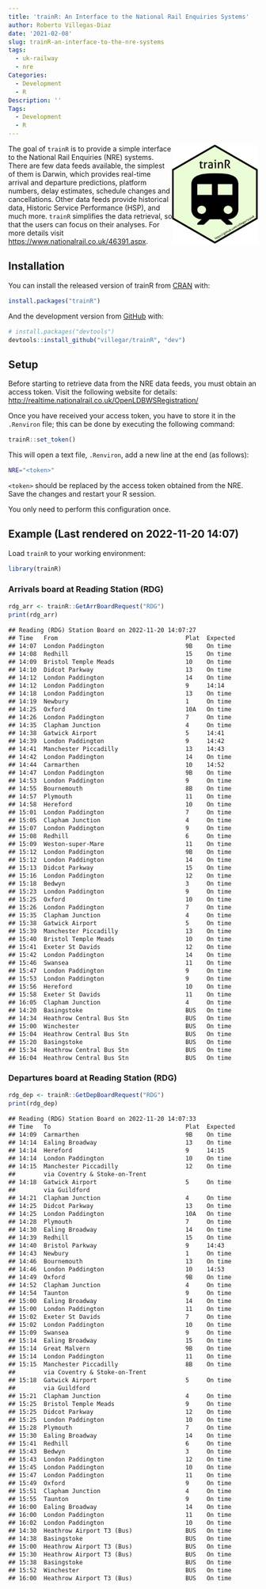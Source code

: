 ```yaml
---
title: 'trainR: An Interface to the National Rail Enquiries Systems'
author: Roberto Villegas-Diaz
date: '2021-02-08'
slug: trainR-an-interface-to-the-nre-systems
tags:
  - uk-railway
  - nre
Categories:
  - Development
  - R
Description: ''
Tags:
  - Development
  - R
---
```


<img src="https://raw.githubusercontent.com/villegar/trainR/main/inst/images/logo.png" alt="logo" align="right" height=200px/>

The goal of `trainR` is to provide a simple interface to the 
National Rail Enquiries (NRE) systems. There are few data feeds 
available, the simplest of them is Darwin, which provides real-time 
arrival and departure predictions, platform numbers, delay estimates, 
schedule changes and cancellations. Other data feeds provide historical 
data, Historic Service Performance (HSP), and much more. `trainR` 
simplifies the data retrieval, so that the users can focus on their 
analyses. For more details visit 
https://www.nationalrail.co.uk/46391.aspx.

## Installation

You can install the released version of trainR from [CRAN](https://CRAN.R-project.org) with:

``` r
install.packages("trainR")
```

And the development version from [GitHub](https://github.com/) with:

``` r
# install.packages("devtools")
devtools::install_github("villegar/trainR", "dev")
```

## Setup
Before starting to retrieve data from the NRE data feeds, you must obtain an access token. 
Visit the following website for details: http://realtime.nationalrail.co.uk/OpenLDBWSRegistration/

Once you have received your access token, you have to store it in the `.Renviron` file; this can be 
done by executing the following command:


```r
trainR::set_token()
```

This will open a text file, `.Renviron`, add a new line at the end (as follows):

```bash
NRE="<token>"
```

`<token>` should be replaced by the access token obtained from the NRE. Save the changes and restart 
your R session.

You only need to perform this configuration once.

## Example (Last rendered on 2022-11-20 14:07)

Load `trainR` to your working environment:

```r
library(trainR)
```

### Arrivals board at Reading Station (RDG)


```r
rdg_arr <- trainR::GetArrBoardRequest("RDG")
print(rdg_arr)
```

```
## Reading (RDG) Station Board on 2022-11-20 14:07:27
## Time   From                                    Plat  Expected
## 14:07  London Paddington                       9B    On time
## 14:08  Redhill                                 15    On time
## 14:09  Bristol Temple Meads                    10    On time
## 14:10  Didcot Parkway                          13    On time
## 14:12  London Paddington                       14    On time
## 14:12  London Paddington                       9     14:14
## 14:18  London Paddington                       13    On time
## 14:19  Newbury                                 1     On time
## 14:25  Oxford                                  10A   On time
## 14:26  London Paddington                       7     On time
## 14:35  Clapham Junction                        4     On time
## 14:38  Gatwick Airport                         5     14:41
## 14:39  London Paddington                       9     14:42
## 14:41  Manchester Piccadilly                   13    14:43
## 14:42  London Paddington                       14    On time
## 14:44  Carmarthen                              10    14:52
## 14:47  London Paddington                       9B    On time
## 14:53  London Paddington                       9     On time
## 14:55  Bournemouth                             8B    On time
## 14:57  Plymouth                                11    On time
## 14:58  Hereford                                10    On time
## 15:01  London Paddington                       7     On time
## 15:05  Clapham Junction                        4     On time
## 15:07  London Paddington                       9     On time
## 15:08  Redhill                                 6     On time
## 15:09  Weston-super-Mare                       11    On time
## 15:12  London Paddington                       9B    On time
## 15:12  London Paddington                       14    On time
## 15:13  Didcot Parkway                          15    On time
## 15:16  London Paddington                       12    On time
## 15:18  Bedwyn                                  3     On time
## 15:23  London Paddington                       9     On time
## 15:25  Oxford                                  10    On time
## 15:26  London Paddington                       7     On time
## 15:35  Clapham Junction                        4     On time
## 15:38  Gatwick Airport                         5     On time
## 15:39  Manchester Piccadilly                   13    On time
## 15:40  Bristol Temple Meads                    10    On time
## 15:41  Exeter St Davids                        12    On time
## 15:42  London Paddington                       14    On time
## 15:46  Swansea                                 11    On time
## 15:47  London Paddington                       9     On time
## 15:53  London Paddington                       9     On time
## 15:56  Hereford                                10    On time
## 15:58  Exeter St Davids                        11    On time
## 16:05  Clapham Junction                        4     On time
## 14:20  Basingstoke                             BUS   On time
## 14:34  Heathrow Central Bus Stn                BUS   On time
## 15:00  Winchester                              BUS   On time
## 15:04  Heathrow Central Bus Stn                BUS   On time
## 15:20  Basingstoke                             BUS   On time
## 15:34  Heathrow Central Bus Stn                BUS   On time
## 16:04  Heathrow Central Bus Stn                BUS   On time
```

### Departures board at Reading Station (RDG)


```r
rdg_dep <- trainR::GetDepBoardRequest("RDG")
print(rdg_dep)
```

```
## Reading (RDG) Station Board on 2022-11-20 14:07:33
## Time   To                                      Plat  Expected
## 14:09  Carmarthen                              9B    On time
## 14:14  Ealing Broadway                         13    On time
## 14:14  Hereford                                9     14:15
## 14:14  London Paddington                       10    On time
## 14:15  Manchester Piccadilly                   12    On time
##        via Coventry & Stoke-on-Trent           
## 14:18  Gatwick Airport                         5     On time
##        via Guildford                           
## 14:21  Clapham Junction                        4     On time
## 14:25  Didcot Parkway                          13    On time
## 14:25  London Paddington                       10A   On time
## 14:28  Plymouth                                7     On time
## 14:30  Ealing Broadway                         14    On time
## 14:39  Redhill                                 15    On time
## 14:40  Bristol Parkway                         9     14:43
## 14:43  Newbury                                 1     On time
## 14:46  Bournemouth                             13    On time
## 14:46  London Paddington                       10    14:53
## 14:49  Oxford                                  9B    On time
## 14:52  Clapham Junction                        4     On time
## 14:54  Taunton                                 9     On time
## 15:00  Ealing Broadway                         14    On time
## 15:00  London Paddington                       11    On time
## 15:02  Exeter St Davids                        7     On time
## 15:02  London Paddington                       10    On time
## 15:09  Swansea                                 9     On time
## 15:14  Ealing Broadway                         15    On time
## 15:14  Great Malvern                           9B    On time
## 15:14  London Paddington                       11    On time
## 15:15  Manchester Piccadilly                   8B    On time
##        via Coventry & Stoke-on-Trent           
## 15:18  Gatwick Airport                         5     On time
##        via Guildford                           
## 15:21  Clapham Junction                        4     On time
## 15:25  Bristol Temple Meads                    9     On time
## 15:25  Didcot Parkway                          12    On time
## 15:25  London Paddington                       10    On time
## 15:28  Plymouth                                7     On time
## 15:30  Ealing Broadway                         14    On time
## 15:41  Redhill                                 6     On time
## 15:43  Bedwyn                                  3     On time
## 15:43  London Paddington                       12    On time
## 15:45  London Paddington                       10    On time
## 15:47  London Paddington                       11    On time
## 15:49  Oxford                                  9     On time
## 15:51  Clapham Junction                        4     On time
## 15:55  Taunton                                 9     On time
## 16:00  Ealing Broadway                         14    On time
## 16:00  London Paddington                       11    On time
## 16:02  London Paddington                       10    On time
## 14:30  Heathrow Airport T3 (Bus)               BUS   On time
## 14:38  Basingstoke                             BUS   On time
## 15:00  Heathrow Airport T3 (Bus)               BUS   On time
## 15:30  Heathrow Airport T3 (Bus)               BUS   On time
## 15:38  Basingstoke                             BUS   On time
## 15:52  Winchester                              BUS   On time
## 16:00  Heathrow Airport T3 (Bus)               BUS   On time
```
